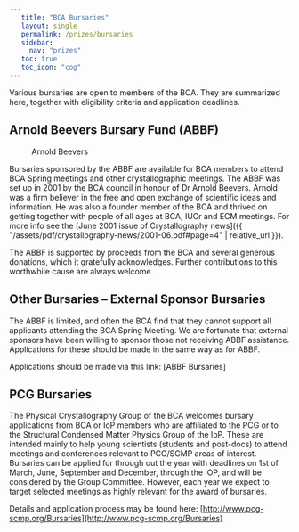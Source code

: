 ```yaml
---
   title: "BCA Bursaries"
   layout: single
   permalink: /prizes/bursaries
   sidebar:
     nav: "prizes"
   toc: true
   toc_icon: "cog"
---
```


Various bursaries are open to members of the BCA. They are summarized here, together with eligibility criteria and application deadlines.

## Arnold Beevers Bursary Fund (ABBF)

<figure style="width: 200px" class="align-right">
  <img src="{{ "/assets/images/people/arnold-beevers.jpg" | relative_url }}" alt="">
  <figcaption>Arnold Beevers</figcaption>
</figure> 
Bursaries sponsored by the ABBF are available for BCA members to attend BCA Spring meetings and other crystallographic meetings. The ABBF was set up in 2001 by the BCA council in honour of Dr Arnold Beevers. Arnold was a firm believer in the free and open exchange of scientific ideas and information. He was also a founder member of the BCA and thrived on getting together with people of all ages at BCA, IUCr and ECM meetings. For more info see the [June 2001 issue of Crystallography news]({{ "/assets/pdf/crystallography-news/2001-06.pdf#page=4" | relative_url }}).

The ABBF is supported by proceeds from the BCA and several generous donations, which it gratefully acknowledges. Further contributions to this worthwhile cause are always welcome.

## Other Bursaries – External Sponsor Bursaries

The ABBF is limited, and often the BCA find that they cannot support all applicants attending the BCA Spring Meeting. We are fortunate that external sponsors have been willing to sponsor those not receiving ABBF assistance. Applications for these should be made in the same way as for ABBF.

Applications should be made via this link: [ABBF Bursaries]

## PCG Bursaries 

The Physical Crystallography Group of the BCA welcomes bursary applications from BCA or IoP members who are affiliated to the PCG or to the Structural Condensed Matter Physics Group of the IoP. These are intended mainly to help young scientists (students and post-docs) to attend meetings and conferences relevant to PCG/SCMP areas of interest. Bursaries can be applied for through out the year with deadlines on 1st of March, June, September and December, through the IOP, and will be considered by the Group Committee. However, each year we expect to target selected meetings as highly relevant for the award of bursaries.

Details and application process may be found here: [http://www.pcg-scmp.org/Bursaries](http://www.pcg-scmp.org/Bursaries)

